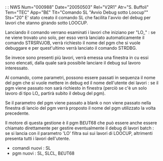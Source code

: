  :  : NWS Num="000988" Date="20050503" Rel="V2R1" Atr="S. Buffoli" Tem="TEC" App="B£" Tit="Comando SL "Avvio Debug sotto Loocup"" Sts="20"
E' stato creato il comando SL che facilita l'avvio del debug per lavori che stanno girando sotto LOOCUP.

Lanciando il comando verrano esaminati i lavori che iniziano per "LO_" :  se ne viene trovato uno solo, per esso verrà lanciato automaticamente il comando STRSRVJOB, verrà richiesto il nome del pgm che si vuole debuggare e per quest'ultimo verrà lanciato il comando STRDBG.

Se invece sono presenti più lavori, verrà emessa una finestra in cu essi sono elencati, dalla quale
sarà possibile lanciare il debug sul lavoro interessato.

Al comando, come parametri, possono essere passati in sequenza il nome del pgm che si vuole mettere
in debug ed il nome dell'utente dei lavori :  se il pgm viene passato non sarà richiesto in finestra
(perciò se c'è un solo lavoro di tipo LO_ partirà subito il debug del pgm).

Se il parametro del pgm viene passato a blank o non viene passato nella finestra di lancio del pgm
verrà proposto il nome del pgm utilizzato la volta precedente.

Il motore di questa gestione è il pgm B£UT68 che può essere anche essere chiamato direttamente per gestire eventualmente il debug di lavori batch :  se si lancia con il parametro 'LO' filtra sui sui lavori di LOOCUP, altrimenti presenta tutti i lavori dell'utente.

-  comandi nuovi :  SL
-  pgm nuovi :  SL, SLCL, B£UT68
